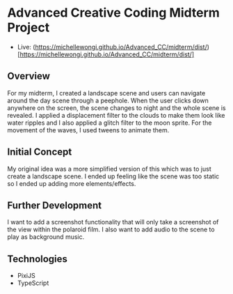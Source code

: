 # Advanced Creative Coding Midterm Project

- Live: (https://michellewongi.github.io/Advanced_CC/midterm/dist/)[https://michellewongi.github.io/Advanced_CC/midterm/dist/]

## Overview

For my midterm, I created a landscape scene and users can navigate around the day scene through a peephole. When the user clicks down anywhere on the screen, the scene changes to night and the whole scene is revealed. I applied a displacement filter to the clouds to make them look like water ripples and I also applied a glitch filter to the moon sprite. For the movement of the waves, I used tweens to animate them.

## Initial Concept

My original idea was a more simplified version of this which was to just create a landscape scene. I ended up feeling like the scene was too static so I ended up adding more elements/effects.

## Further Development

I want to add a screenshot functionality that will only take a screenshot of the view within the polaroid film. I also want to add audio to the scene to play as background music.

## Technologies

- PixiJS
- TypeScript
